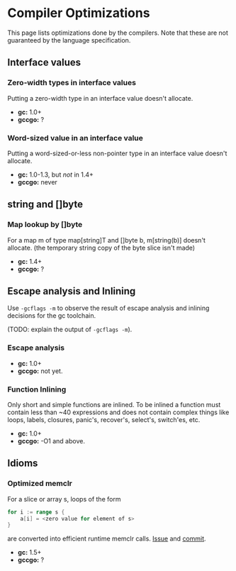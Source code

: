 # Compiler Optimizations

This page lists optimizations done by the compilers. Note that these are not guaranteed by the language specification.

## Interface values

### Zero-width types in interface values

Putting a zero-width type in an interface value doesn't allocate.

* **gc:** 1.0+
* **gccgo:** ?

### Word-sized value in an interface value

Putting a word-sized-or-less non-pointer type in an interface value doesn't allocate.

* **gc:** 1.0-1.3, but *not* in 1.4+
* **gccgo:** never

## string and []byte

### Map lookup by []byte

For a map m of type map[string]T and []byte b, m[string(b)] doesn't allocate. (the temporary string copy of the byte slice isn't made)

* **gc:** 1.4+
* **gccgo:** ?

## Escape analysis and Inlining

Use `-gcflags -m` to observe the result of escape analysis and inlining
decisions for the gc toolchain.

(TODO: explain the output of `-gcflags -m`).

### Escape analysis

* **gc:** 1.0+
* **gccgo:** not yet.

### Function Inlining

Only short and simple functions are inlined. To be inlined a function must contain less than ~40 expressions and does not contain complex things like loops, labels, closures, panic's, recover's, select's, switch'es, etc.

* **gc:** 1.0+
* **gccgo:** -O1 and above.

## Idioms

### Optimized memclr

For a slice or array s, loops of the form

```go
for i := range s {
	a[i] = <zero value for element of s>
}
```

are converted into efficient runtime memclr calls. [Issue](golang.org/issue/5373) and [commit](https://golang.org/change/f03c9202c43e0abb130669852082117ca50aa9b1).

* **gc:** 1.5+
* **gccgo:** ?
